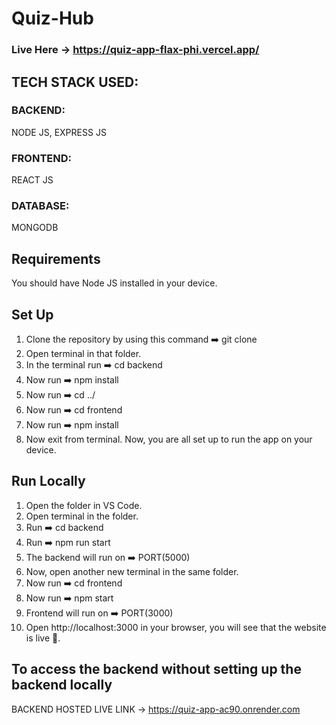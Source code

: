 # Quiz-Hub
### Live Here -> https://quiz-app-flax-phi.vercel.app/
## TECH STACK USED:
### BACKEND:
NODE JS, EXPRESS JS
### FRONTEND:
REACT JS
### DATABASE:
MONGODB
## Requirements
You should have Node JS installed in your device.
## Set Up
1) Clone the repository by using this command ➡️ git clone 
2) Open terminal in that folder.
3) In the terminal run ➡️ cd backend
4) Now run ➡️ npm install
5) Now run ➡️ cd ../
6) Now run ➡️ cd frontend
7) Now run ➡️ npm install
8) Now exit from terminal. Now, you are all set up to run the app on your device.
## Run Locally
1) Open the folder in VS Code.
5) Open terminal in the folder.
6) Run ➡️ cd backend
4) Run ➡️ npm run start
6) The backend will run on ➡️ PORT(5000)
7) Now, open another new terminal in the same folder.
8) Now run ➡️ cd frontend
9) Now run ➡️ npm start
10) Frontend will run on ➡️ PORT(3000)
11) Open http://localhost:3000 in your browser, you will see that the website is live 🎉.

## To access the backend without setting up the backend locally
BACKEND HOSTED LIVE LINK -> https://quiz-app-ac90.onrender.com 
